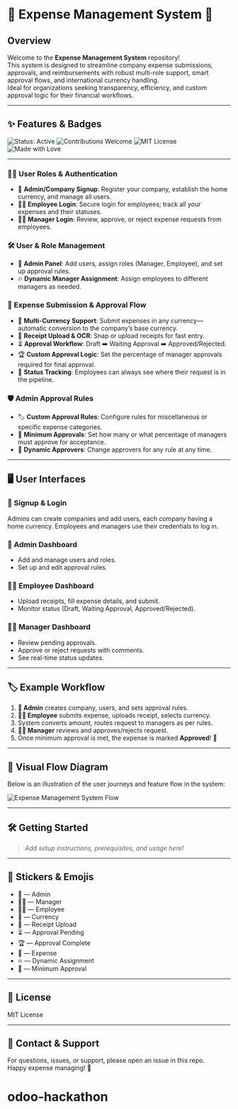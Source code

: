 # 🧾 Expense Management System 🚀

## Overview

Welcome to the **Expense Management System** repository!  
This system is designed to streamline company expense submissions, approvals, and reimbursements with robust multi-role support, smart approval flows, and international currency handling.  
Ideal for organizations seeking transparency, efficiency, and custom approval logic for their financial workflows.

---

## ✨ Features & Badges

![Status: Active](https://img.shields.io/badge/status-active-brightgreen?style=flat-square)
![Contributions Welcome](https://img.shields.io/badge/contributions-welcome-orange?style=flat-square)
![MIT License](https://img.shields.io/badge/license-MIT-blue?style=flat-square)
![Made with Love](https://img.shields.io/badge/made%20with-%F0%9F%92%96-red?style=flat-square)

---

### 🧑‍💼 User Roles & Authentication

- 👑 **Admin/Company Signup**: Register your company, establish the home currency, and manage all users.
- 🧑‍💻 **Employee Login**: Secure login for employees; track all your expenses and their statuses.
- 🧑‍💼 **Manager Login**: Review, approve, or reject expense requests from employees.

### 🛠️ User & Role Management

- 👥 **Admin Panel**: Add users, assign roles (Manager, Employee), and set up approval rules.
- 🔥 **Dynamic Manager Assignment**: Assign employees to different managers as needed.

### 🧾 Expense Submission & Approval Flow

- 💱 **Multi-Currency Support**: Submit expenses in any currency—automatic conversion to the company’s base currency.
- 📸 **Receipt Upload & OCR**: Snap or upload receipts for fast entry.
- ⏳ **Approval Workflow**: Draft ➡️ Waiting Approval ➡️ Approved/Rejected.
- 🏆 **Custom Approval Logic**: Set the percentage of manager approvals required for final approval.
- 👀 **Status Tracking**: Employees can always see where their request is in the pipeline.

### 🛡️ Admin Approval Rules

- 🏷️ **Custom Approval Rules**: Configure rules for miscellaneous or specific expense categories.
- 🏁 **Minimum Approvals**: Set how many or what percentage of managers must approve for acceptance.
- 🔄 **Dynamic Approvers**: Change approvers for any rule at any time.

---

## 🖥️ User Interfaces

### 📲 Signup & Login

Admins can create companies and add users, each company having a home currency.
Employees and managers use their credentials to log in.

### 👑 Admin Dashboard

- Add and manage users and roles.
- Set up and edit approval rules.

### 🧑‍💻 Employee Dashboard

- Upload receipts, fill expense details, and submit.
- Monitor status (Draft, Waiting Approval, Approved/Rejected).

### 🧑‍💼 Manager Dashboard

- Review pending approvals.
- Approve or reject requests with comments.
- See real-time status updates.

---

## 🏷️ Example Workflow

1. **👑 Admin** creates company, users, and sets approval rules.
2. **🧑‍💻 Employee** submits expense, uploads receipt, selects currency.
3. System converts amount, routes request to managers as per rules.
4. **🧑‍💼 Manager** reviews and approves/rejects request.
5. Once minimum approval is met, the expense is marked **Approved**! 🥇

---

## 🎨 Visual Flow Diagram

Below is an illustration of the user journeys and feature flow in the system:

![Expense Management System Flow](./path-to-image/1.png)

---

## 🛠️ Getting Started

> _Add setup instructions, prerequisites, and usage here!_

---

## 🏅 Stickers & Emojis

- 👑 — Admin
- 🧑‍💼 — Manager
- 🧑‍💻 — Employee
- 💱 — Currency
- 📸 — Receipt Upload
- ⏳ — Approval Pending
- 🏆 — Approval Complete
- 🧾 — Expense
- 🔥 — Dynamic Assignment
- 🏁 — Minimum Approval

---

## 📄 License

MIT License

---

## 🤝 Contact & Support

For questions, issues, or support, please open an issue in this repo.  
Happy expense managing! 🎉
# odoo-hackathon

